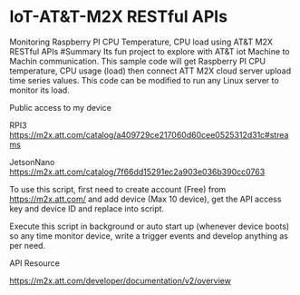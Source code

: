# IoT-AT&T-M2X RESTful APIs
Monitoring Raspberry PI CPU Temperature, CPU load using AT&amp;T M2X RESTful APIs
#Summary
  Its fun project to explore with AT&T iot Machine to Machin communication.  This sample code will get Raspberry PI CPU temperature, CPU usage (load) then connect ATT M2X cloud server upload time series values.  This code can be modified to run any Linux server to monitor its load.  
  
Public access to my device

RPI3  
https://m2x.att.com/catalog/a409729ce217060d60cee0525312d31c#streams

JetsonNano
https://m2x.att.com/catalog/7f66dd15291ec2a903e036b390cc0763


To use this script, first need to create account (Free) from https://m2x.att.com/ and add device (Max 10 device), get the API access key and device ID and replace into script.

Execute this script in background or auto start up (whenever device boots) so any time monitor device, write a trigger events and develop anything as per need.

API Resource

https://m2x.att.com/developer/documentation/v2/overview
